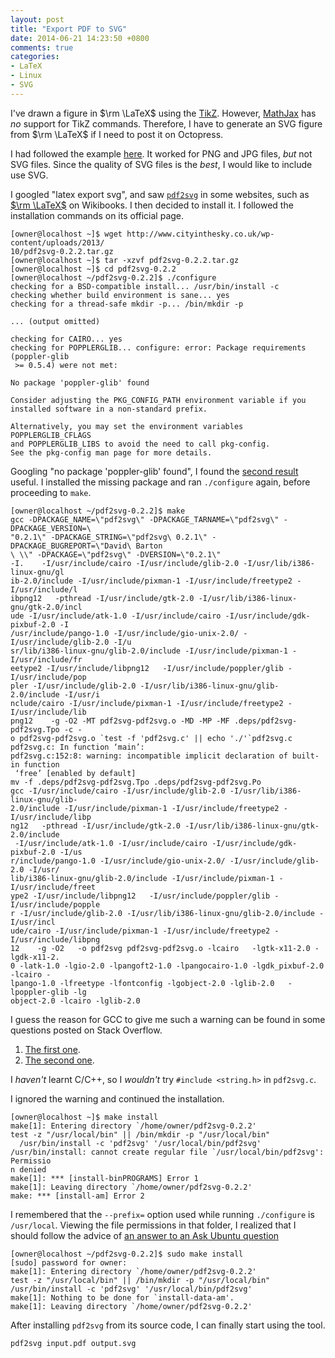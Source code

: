 ```yaml
---
layout: post
title: "Export PDF to SVG"
date: 2014-06-21 14:23:50 +0800
comments: true
categories:
- LaTeX
- Linux
- SVG
---
```


I've drawn a figure in $\rm \LaTeX$ using the [TikZ].  However,
[MathJax] has *no* support for TikZ commands.  Therefore, I have to
generate an SVG figure from $\rm \LaTeX$ if I need to post it on
Octopress.

I had followed the example [here][TeXStackExchange].  It worked for
PNG and JPG files, *but* not SVG files.  Since the quality of SVG
files is the *best*, I would like to include use SVG.

<!-- more -->

I googled "latex export svg", and saw [`pdf2svg`] in some websites,
such as [$\rm \LaTeX$][LaTeXWikibooks] on Wikibooks.  I then decided
to install it.  I followed the installation commands on its official
page.

<pre class="cli"><code class="UBMono">[owner@localhost ~]$ wget http://www.cityinthesky.co.uk/wp-content/uploads/2013/
10/pdf2svg-0.2.2.tar.gz
[owner@localhost ~]$ tar -xzvf pdf2svg-0.2.2.tar.gz
[owner@localhost ~]$ cd pdf2svg-0.2.2
[owner@localhost ~/pdf2svg-0.2.2]$ ./configure
checking for a BSD-compatible install... /usr/bin/install -c
checking whether build environment is sane... yes
checking for a thread-safe mkdir -p... /bin/mkdir -p

... (output omitted)

checking for CAIRO... yes
<span class="err">checking for POPPLERGLIB... configure: error: Package requirements (poppler-glib
 >= 0.5.4) were not met:</span>

<span class="UBHLCode">No package 'poppler-glib' found</span>

Consider adjusting the PKG_CONFIG_PATH environment variable if you
installed software in a non-standard prefix.

Alternatively, you may set the environment variables POPPLERGLIB_CFLAGS
and POPPLERGLIB_LIBS to avoid the need to call pkg-config.
See the pkg-config man page for more details.
</code></pre>

Googling "no package 'poppler-glib' found", I found the
[second result][poppler-glib-dev] useful.  I installed the missing
package and ran `./configure` again, before proceeding to `make`.

<pre class="cli"><code class="UBMono">[owner@localhost ~/pdf2svg-0.2.2]$ make
gcc -DPACKAGE_NAME=\"pdf2svg\" -DPACKAGE_TARNAME=\"pdf2svg\" -DPACKAGE_VERSION=\
"0.2.1\" -DPACKAGE_STRING=\"pdf2svg\ 0.2.1\" -DPACKAGE_BUGREPORT=\"David\ Barton
\ \<davebarton@cityinthesky.co.uk\>\" -DPACKAGE=\"pdf2svg\" -DVERSION=\"0.2.1\" 
-I.    -I/usr/include/cairo -I/usr/include/glib-2.0 -I/usr/lib/i386-linux-gnu/gl
ib-2.0/include -I/usr/include/pixman-1 -I/usr/include/freetype2 -I/usr/include/l
ibpng12   -pthread -I/usr/include/gtk-2.0 -I/usr/lib/i386-linux-gnu/gtk-2.0/incl
ude -I/usr/include/atk-1.0 -I/usr/include/cairo -I/usr/include/gdk-pixbuf-2.0 -I
/usr/include/pango-1.0 -I/usr/include/gio-unix-2.0/ -I/usr/include/glib-2.0 -I/u
sr/lib/i386-linux-gnu/glib-2.0/include -I/usr/include/pixman-1 -I/usr/include/fr
eetype2 -I/usr/include/libpng12   -I/usr/include/poppler/glib -I/usr/include/pop
pler -I/usr/include/glib-2.0 -I/usr/lib/i386-linux-gnu/glib-2.0/include -I/usr/i
nclude/cairo -I/usr/include/pixman-1 -I/usr/include/freetype2 -I/usr/include/lib
png12    -g -O2 -MT pdf2svg-pdf2svg.o -MD -MP -MF .deps/pdf2svg-pdf2svg.Tpo -c -
o pdf2svg-pdf2svg.o `test -f 'pdf2svg.c' || echo './'`pdf2svg.c
pdf2svg.c: In function ‘main’:
<span class="err">pdf2svg.c:152:8: warning: incompatible implicit declaration of built-in function
 ‘free’ [enabled by default]</span>
mv -f .deps/pdf2svg-pdf2svg.Tpo .deps/pdf2svg-pdf2svg.Po
gcc -I/usr/include/cairo -I/usr/include/glib-2.0 -I/usr/lib/i386-linux-gnu/glib-
2.0/include -I/usr/include/pixman-1 -I/usr/include/freetype2 -I/usr/include/libp
ng12   -pthread -I/usr/include/gtk-2.0 -I/usr/lib/i386-linux-gnu/gtk-2.0/include
 -I/usr/include/atk-1.0 -I/usr/include/cairo -I/usr/include/gdk-pixbuf-2.0 -I/us
r/include/pango-1.0 -I/usr/include/gio-unix-2.0/ -I/usr/include/glib-2.0 -I/usr/
lib/i386-linux-gnu/glib-2.0/include -I/usr/include/pixman-1 -I/usr/include/freet
ype2 -I/usr/include/libpng12   -I/usr/include/poppler/glib -I/usr/include/popple
r -I/usr/include/glib-2.0 -I/usr/lib/i386-linux-gnu/glib-2.0/include -I/usr/incl
ude/cairo -I/usr/include/pixman-1 -I/usr/include/freetype2 -I/usr/include/libpng
12    -g -O2   -o pdf2svg pdf2svg-pdf2svg.o -lcairo   -lgtk-x11-2.0 -lgdk-x11-2.
0 -latk-1.0 -lgio-2.0 -lpangoft2-1.0 -lpangocairo-1.0 -lgdk_pixbuf-2.0 -lcairo -
lpango-1.0 -lfreetype -lfontconfig -lgobject-2.0 -lglib-2.0   -lpoppler-glib -lg
object-2.0 -lcairo -lglib-2.0
</code></pre>

I guess the reason for GCC to give me such a warning can be found in
some questions posted on Stack Overflow.

1. [The first one][StackOverflow6639572].
2. [The second one][StackOverflow977233].

I *haven't* learnt C/C++, so I *wouldn't* try `#include <string.h>` in
`pdf2svg.c`.

I ignored the warning and continued the installation.

<pre class="cli"><code class="UBMono">[owner@localhost ~]$ make install
make[1]: Entering directory `/home/owner/pdf2svg-0.2.2'
test -z "/usr/local/bin" || /bin/mkdir -p "/usr/local/bin"
  /usr/bin/install -c 'pdf2svg' '/usr/local/bin/pdf2svg'
<span class="err">/usr/bin/install: cannot create regular file `/usr/local/bin/pdf2svg': Permissio
n denied</span>
make[1]: *** [install-binPROGRAMS] Error 1
make[1]: Leaving directory `/home/owner/pdf2svg-0.2.2'
make: *** [install-am] Error 2
</code></pre>

I remembered that the `--prefix=` option used while running
`./configure` is `/usr/local`.  Viewing the file permissions in that
folder, I realized that I should follow the advice of
[an answer to an Ask Ubuntu question][AskUbuntu]

<pre class="cli"><code class="UBMono">[owner@localhost ~/pdf2svg-0.2.2]$ sudo make install
[sudo] password for owner: 
make[1]: Entering directory `/home/owner/pdf2svg-0.2.2'
test -z "/usr/local/bin" || /bin/mkdir -p "/usr/local/bin"
/usr/bin/install -c 'pdf2svg' '/usr/local/bin/pdf2svg'
make[1]: Nothing to be done for `install-data-am'.
make[1]: Leaving directory `/home/owner/pdf2svg-0.2.2'
</code></pre>

After installing `pdf2svg` from its source code, I can finally start
using the tool.

    pdf2svg input.pdf output.svg

[TikZ]: http://www.texample.net/tikz/ 
[MathJax]: http://www.mathjax.org/
[TeXStackExchange]: http://tex.stackexchange.com/a/51766 "How can I use TikZ to make standalone (SVG) graphics?"
[`pdf2svg`]: http://www.cityinthesky.co.uk/opensource/pdf2svg/
[LaTeXWikibooks]: https://en.wikibooks.org/wiki/LaTeX
[poppler-glib-dev]: https://github.com/politza/pdf-tools/issues/3 "No poppler-glib package in Ubuntu 12.04 #3"
[StackOverflow6639572]: http://stackoverflow.com/questions/6639572/
[StackOverflow977233]: http://stackoverflow.com/questions/977233/
[AskUbuntu]: http://askubuntu.com/a/424787  "Permission denied while running make install"
